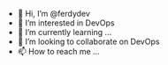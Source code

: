 - 👋 Hi, I’m @ferdydev
- 👀 I’m interested in DevOps
- 🌱 I’m currently learning ...
- 💞️ I’m looking to collaborate on DevOps
- 📫 How to reach me ...

<!---
ferdydev/ferdydev is a ✨ special ✨ repository because its `README.md` (this file) appears on your GitHub profile.
You can click the Preview link to take a look at your changes.
--->
